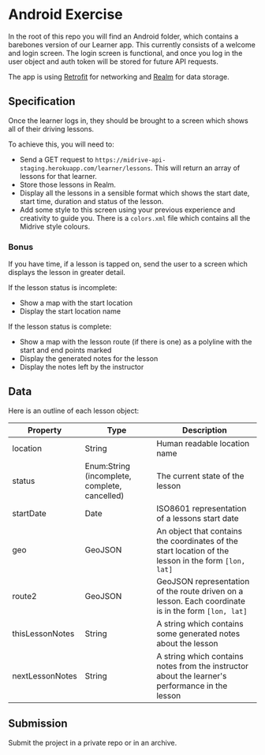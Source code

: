 # Android Exercise

In the root of this repo you will find an Android folder, which contains a barebones version of our Learner app. This currently consists of a welcome and login screen. The login screen is functional, and once you log in the user object and auth token will be stored for future API requests.

The app is using [Retrofit](https://square.github.io/retrofit/) for networking and [Realm](https://realm.io/docs/java/latest/) for data storage.

## Specification
Once the learner logs in, they should be brought to a screen which shows all of their driving lessons.

To achieve this, you will need to:
- Send a GET request to `https://midrive-api-staging.herokuapp.com/learner/lessons`. This will return an array of lessons for that learner.
- Store those lessons in Realm.
- Display all the lessons in a sensible format which shows the start date, start time, duration and status of the lesson.
- Add some style to this screen using your previous experience and creativity to guide you. There is a `colors.xml` file which contains all the Midrive style colours.

### Bonus

If you have time, if a lesson is tapped on, send the user to a screen which displays the lesson in greater detail.

If the lesson status is incomplete:
- Show a map with the start location
- Display the start location name

If the lesson status is complete:
- Show a map with the lesson route (if there is one) as a polyline with the start and end points marked
- Display the generated notes for the lesson
- Display the notes left by the instructor

## Data

Here is an outline of each lesson object:

|Property  |Type       |Description|
|----------|-----------|-----------|
|location  |String     |Human readable location name|
|status    |Enum:String (incomplete, complete, cancelled)|The current state of the lesson|
|startDate |Date       |ISO8601 representation of a lessons start date|
|geo       |GeoJSON    |An object that contains the coordinates of the start location of the lesson in the form `[lon, lat]`
|route2    |GeoJSON    |GeoJSON representation of the route driven on a lesson. Each coordinate is in the form `[lon, lat]`|
|thisLessonNotes|String|A string which contains some generated notes about the lesson|
|nextLessonNotes|String|A string which contains notes from the instructor about the learner's performance in the lesson|

## Submission

Submit the project in a private repo or in an archive.
